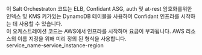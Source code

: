 이 Salt Orchestraton 코드는 ELB, Confidant ASG, auth 및 at-rest 암호화를위한 인덱스 및 KMS 키가있는 DynamoDB 테이블을 사용하여 Confidant 인프라를 시작하는 데 사용할 수 있습니다.  
이 오케스트레이션 코드는 AWS에서 인프라를 시작하며 요금이 부과됩니다. AWS 리소스의 이름 지정을 위해 미리 정의 된 형식을 사용합니다.  
service_name-service_instance-region
